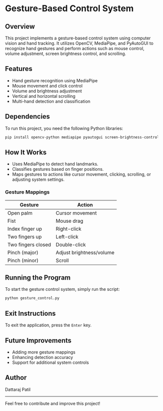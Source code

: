 # Gesture-Based Control System

## Overview
This project implements a gesture-based control system using computer vision and hand tracking. It utilizes OpenCV, MediaPipe, and PyAutoGUI to recognize hand gestures and perform actions such as mouse control, volume adjustment, screen brightness control, and scrolling.

## Features
- Hand gesture recognition using MediaPipe
- Mouse movement and click control
- Volume and brightness adjustment
- Vertical and horizontal scrolling
- Multi-hand detection and classification

## Dependencies
To run this project, you need the following Python libraries:

```sh
pip install opencv-python mediapipe pyautogui screen-brightness-control pycaw google protobuf comtypes
```

## How It Works
- Uses MediaPipe to detect hand landmarks.
- Classifies gestures based on finger positions.
- Maps gestures to actions like cursor movement, clicking, scrolling, or adjusting system settings.

### Gesture Mappings
| Gesture | Action |
|---------|--------|
| Open palm | Cursor movement |
| Fist | Mouse drag |
| Index finger up | Right-click |
| Two fingers up | Left-click |
| Two fingers closed | Double-click |
| Pinch (major) | Adjust brightness/volume |
| Pinch (minor) | Scroll |

## Running the Program
To start the gesture control system, simply run the script:
```sh
python gesture_control.py
```

## Exit Instructions
To exit the application, press the `Enter` key.

## Future Improvements
- Adding more gesture mappings
- Enhancing detection accuracy
- Support for additional system controls

## Author
Dattaraj Patil

---
Feel free to contribute and improve this project!

